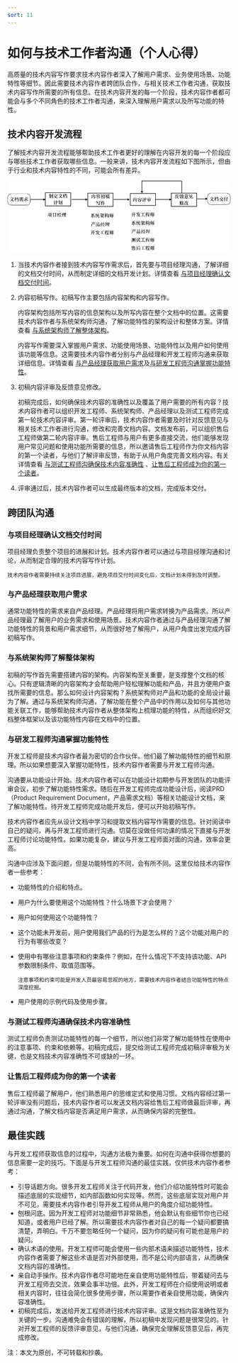 ```yaml
---
sort: 11
---
```


# 如何与技术工作者沟通（个人心得）

高质量的技术内容写作要求技术内容作者深入了解用户需求、业务使用场景、功能特性等细节。因此需要技术内容作者跨团队合作，与相关技术工作者沟通，获取技术内容写作所需要的所有信息。在技术内容开发的每一个阶段，技术内容作者都可能会与多个不同角色的技术工作者沟通，来深入理解用户需求以及所写功能的特性。

## 技术内容开发流程

了解技术内容开发流程能够帮助技术工作者更好的理解在内容开发的每一个阶段应与哪些技术工作者获取哪些信息。一般来讲，技术内容开发流程如下图所示，但由于行业和技术内容特性的不同，可能会所有差异。

![](./workflow.png)

1. 当技术内容作者接到技术内容写作需求后，首先要与项目经理沟通，了解详细的文档交付时间，从而制定详细的文档开发计划。详情查看 [与项目经理确认文档交付时间](#与项目经理确认文档交付时间)。
2. 内容初稿写作。初稿写作主要包括内容架构和内容写作。
 
   内容架构包括所写内容的信息架构以及所写内容在整个文档中的位置。这需要技术内容作者与系统架构师沟通，了解功能特性的架构设计和整体方案。详情查看 [与系统架构师了解整体架构](#与系统架构师了解整体架构)。
   
   内容写作需要深入掌握用户需求、功能使用场景、功能特性以及用户如何使用该功能等信息。这需要技术内容作者分别与产品经理和开发工程师沟通来获取详细信息。详情查看 [与产品经理获取用户需求](#与产品经理获取用户需求)及[与研发工程师沟通掌握功能特性](#与研发工程师沟通掌握功能特性)。
3. 初稿内容评审及反馈意见修改。

    初稿完成后，如何确保技术内容的准确性以及覆盖了用户需要的所有内容？技术内容作者可以组织开发工程师、系统架构师、产品经理以及测试工程师完成第一轮技术内容评审。第一轮评审后，技术内容作者需要及时针对反馈意见与相关技术工作者进行沟通，修改和完善文档内容。文档发布前，可以组织售后工程师做第二轮内容评审。售后工程师与用户有更多直接交流，他们能够发现用户常见问题和使用功能所需要的信息，所以邀请售后工程师作为你文档内容的第一个读者，与他们了解评审反馈，有助于从用户角度完善文档内容。有关详情查看 [与测试工程师沟确保技术内容准确性](#与测试工程师沟确保技术内容准确性) 、[让售后工程师成为你的第一个读者](#让售后工程师成为你的第一个读者)。
4. 评审通过后，技术内容作者可以生成最终版本的文档，完成版本交付。

## 跨团队沟通

### 与项目经理确认文档交付时间

项目经理负责整个项目的进展和计划。技术内容作者可以通过与项目经理沟通和讨论，从而制定合理的技术内容写作计划。

```note
技术内容作者需要持续关注项目进展，避免项目交付时间变化后，文档计划未得到及时调整。
```

### 与产品经理获取用户需求

通常功能特性的需求来自产品经理。产品经理将用户需求转换为产品需求。所以产品经理最了解用户的业务需求和使用场景。技术内容作者通过与产品经理沟通了解功能特性的背景和用户需求细节，从而很好地了解用户，从用户角度出发完成内容初稿写作。

### 与系统架构师了解整体架构

初稿的写作首先需要搭建内容的架构。内容架构至关重要，是支撑整个文档的核心。只有逻辑清晰的内容架构才会帮助用户轻松理解功能和产品，并且方便用户查找所需要的信息。那么如何设计内容架构？系统架构师对产品和功能的全局设计最为了解。通过与系统架构师沟通，了解功能在整个产品中的作用以及如何与其他功能关联工作，能够帮助技术内容作者从整体架构上梳理功能的特性，从而组织好文档整体框架以及该功能特性内容在文档中的位置。

### 与研发工程师沟通掌握功能特性

开发工程师是技术内容作者最为密切的合作伙伴。他们最了解功能特性的细节和原理。所以如果想要深入掌握功能特性，技术内容作者需要与开发工程师沟通。

沟通要从功能设计开始。技术内容作者可以在功能设计初期参与开发团队的功能评审会议，初步了解功能特性需求。随后在开发工程师完成功能设计后，阅读PRD（Product Requirement Document，产品需求文档）等相关功能设计文档，来了解功能特性。待开发工程师完成功能开发后，便可以开始初稿写作。

技术内容作者应先从设计文档中学习和提取文档内容写作需要的信息。针对阅读中自己的疑问，再与开发工程师进行沟通。切莫在没做任何功课的情况下直接与开发工程师讨论功能特性。如果功能复杂，建议与开发工程师面对面的沟通，效率会更高。

沟通中应涉及下面问题，但是功能特性的不同，会有所不同。这里仅给技术内容作者一些参考：

- 功能特性的介绍和特点。
- 用户为什么要使用这个功能特性？什么场景下才会使用？
- 用户如何使用这个功能特性？
- 这个功能未开发前，用户使用我们产品的行为是怎么样的？这个功能对用户的行为有哪些改变？
- 使用中有哪些注意事项和约束条件？例如，在什么情况下不支持该功能、API参数限制条件、取值范围等。

  ```note
  注意事项和约束可能是开发人员最容易忽视的地方，需要技术内容作者结合功能特性的特点深度挖掘。
  ```
- 用户使用的示例代码及使用步骤。

### 与测试工程师沟通确保技术内容准确性

测试工程师负责测试功能特性的每一个细节，所以他们非常了解功能特性在使用中的注意事项、约束和依赖等。初稿完成后，提交给测试工程师完成初稿评审极为关键，也是文档技术内容准确性不可或缺的一环。

### 让售后工程师成为你的第一个读者

售后工程师最了解用户，他们熟悉用户的思维定式和使用习惯。文档内容经过第一轮评审没有问题后，技术内容作者可以发送文档内容给售后工程师做最后评审，再通过沟通，了解文档内容是否满足用户需求，从而确保内容的完整性。

## 最佳实践

与开发工程师获取信息的过程中，沟通方法极为重要。如何在沟通中获得你想要的信息需要一定的技巧。下面是与开发工程师沟通的最佳实践，仅供技术内容作者参考：

- 引导话题方向。很多开发工程师关注于代码开发，他们介绍功能特性时可能会描述底层的实现细节，如内部函数如何实现等。然而，这些底层实现对用户并不可见，需要技术内容作者引导开发工程师从用户的角度介绍功能特性。
- 刨根问底。因为开发工程师对功能细节非常熟悉，他会默认有些细节你也已经知道，或者用户已经了解。所以需要技术内容作者对自己的每一个疑问都要搞清楚，弄明白。千万不要忽略任何一个疑问，因为你的疑问有可能也是用户的疑问。
- 确认术语的使用。开发工程师可能会使用一些内部术语来描述功能特性，技术内容作者需要了解这些术语是否对外部使用，而不是公司内部语言，从而确保文档内容的准确性。
- 亲自动手操作。技术内容作者尽可能地在亲自使用功能特性后，带着疑问去与开发工程师去交流，效果会事半功倍。此外，开发工程师在介绍使用说明或者相关内容时，往往会简化很多使用步骤，所以需要作者亲自使用功能，确保内容准确性。
- 初稿完成后，发送给开发工程师进行技术内容评审。这是文档内容准确性至为关键的一步。沟通难免会有错误的理解，所以初稿中发现问题是很常见的。针对开发工程师的反馈评审意见，与他们沟通，确保完全理解反馈意见后，再完成修改。

注：本文为原创，不可转载和抄袭。